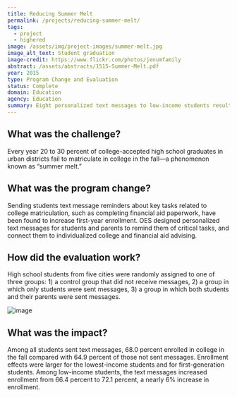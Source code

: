 ```yaml
---
title: Reducing Summer Melt
permalink: /projects/reducing-summer-melt/
tags: 
  - project
  - highered
image: /assets/img/project-images/summer-melt.jpg
image_alt_text: Student graduation
image-credit: https://www.flickr.com/photos/jenumfamily
abstract: /assets/abstracts/1515-Summer-Melt.pdf
year: 2015
type: Program Change and Evaluation
status: Complete
domain: Education
agency: Education
summary: Eight personalized text messages to low-income students resulted in a 6% increase in college enrollment.
---
```

## What was the challenge?

Every year 20 to 30 percent of college-accepted high school graduates in urban districts fail to matriculate in college in the fall—a phenomenon known as “summer melt.”

## What was the program change?

Sending students text message reminders about key tasks related to college matriculation, such as completing financial aid paperwork, have been found to increase first-year enrollment. OES designed personalized text messages for students and parents to remind them of critical tasks, and connect them to individualized college and financial aid advising.

## How did the evaluation work?

High school students from five cities were randomly assigned to one of three groups: 1) a control group that did not receive messages, 2) a group in which only students were sent messages, 3) a group in which both students and their parents were sent messages.

![image]({{site.baseurl}}/assets/img/project-images/1515-graph.png)

## What was the impact?

Among all students sent text messages, 68.0 percent enrolled in college in the fall compared with 64.9 percent of those not sent messages. Enrollment effects were larger for the lowest-income students and for first-generation students. Among low-income students, the text messages increased enrollment from 66.4 percent to 72.1 percent, a nearly 6% increase in enrollment.
